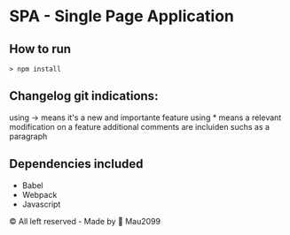 # SPA - Single Page Application

## How to run
``` 
> npm install

```
## Changelog git indications:
using -> means it's a new and importante feature
using * means a relevant modification on a feature
additional comments are incluiden suchs as a paragraph

## Dependencies included
* Babel
* Webpack
* Javascript


© All left reserved - Made by 🐧 Mau2099